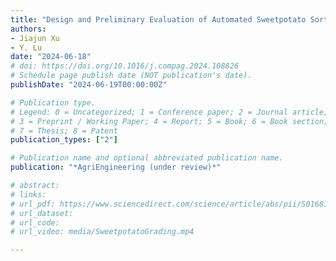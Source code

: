 ```yaml
---
title: "Design and Preliminary Evaluation of Automated Sweetpotato Sorting Mechanisms"
authors: 
- Jiajun Xu
- Y. Lu
date: "2024-06-18"
# doi: https://doi.org/10.1016/j.compag.2024.108826
# Schedule page publish date (NOT publication's date).
publishDate: "2024-06-19T00:00:00Z"

# Publication type.
# Legend: 0 = Uncategorized; 1 = Conference paper; 2 = Journal article;
# 3 = Preprint / Working Paper; 4 = Report; 5 = Book; 6 = Book section;
# 7 = Thesis; 8 = Patent
publication_types: ["2"]

# Publication name and optional abbreviated publication name.
publication: "*AgriEngineering (under review)*"

# abstract: 
# links: 
# url_pdf: https://www.sciencedirect.com/science/article/abs/pii/S0168169924002175
# url_dataset:
# url_code: 
# url_video: media/SweetpotatoGrading.mp4

---
```

